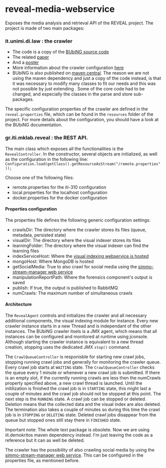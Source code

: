 reveal-media-webservice
=======================

Exposes the media analysis and retrieval API of the REVEAL project.
The project is made of two main packages:

### it.unimi.di.law : the crawler
- The code is a copy of the [BUbiNG source code][1] 
- The related [paper][2]
- And a [poster][3]
- More information about the crawler configuration [here][4]
- BUbiNG is also published on [maven central][5]. The reason we are not using the maven dependency and just a copy of the code instead, is that it was necessary to modify many classes to fit our needs and this was not possible by just extending . Some of the core code had to be changed, and especially the classes in the parse and store sub-packages.

The specific configuration properties of the crawler are defined in the ```reveal.properties``` file, which can be found in the ```resources``` folder of the project. For more details about the configuration, you should have a look at the BUbiNG documentation. 

### gr.iti.mklab.reveal : the REST API. 
The main class which exposes all the functionalities is the ```RevealController```. In the constructor, several objects are initialized, as well as the configuration in the following line: ```Configuration.load(getClass().getResourceAsStream("/remote.properties"));```

Choose one of the following files:
- remote.properties for the iti-310 configuration
- local.properties for the localhost configuration
- docker.properties for the docker configuration

#### Properties configuration

The properties file defines the following generic configuration settings:
- crawlsDir: The directory where the crawler stores its files (queue, metadata, persisted state)
- visualDir: The directory where the visual indexer stores its files
- learningFolder: The directory where the visual indexer can find the learning files
- indexServiceHost: Where the [visual indexing webservice is hosted][7]
- mongoHost: Where MongoDB is hosted
- getSocialMedia: True to also crawl for social media using the [simmo-stream-manager web service][6]
- manipulationReportPath: Where the forensics component's output is saved
- publish: If true, the output is published to RabbitMQ
- numCrawls: The maximum number of simultaneous crawls


#### Architecture

The ```RevealAgent``` controls and initializes the crawler and all necessary additional components, the visual indexing module for instance. Every new crawler instance starts in a new Thread and is independant of the other instances. The BUbiNG crawler itsels is a JMX agent, which means that all instances can be configured and monitored at runtime using jconsole. Although starting the crawler instance is equivalent to a new thread creation, stopping uses the dedicated JMX ```stop()``` command.

The ```CrawlQueueController``` is responisble for starting new crawl jobs, stopping running crawl jobs and generally for monitoring the crawler queue. Every crawl job starts at ```WAITING``` state. The ```CrawlQueueController``` checks the queue every 1 minute or whenever a new crawl job is submitted. If there is an empty slot, if the currently running crawls are less then the numCrawls property specified above, a new crawl thread is launched. Until the initilization is finished the crawl job is in ```STARTING``` state, this might last a couple of minutes and the crawl job should not be stopped at this point. The next step is the ```RUNNING``` state. A crawl job can be stopped or deleted. Deletion means that the collected data and the visual index are also deleted. The termination also takes a couple of minutes so during this time the crawl job is in ```STOPPING``` or ```DELETING``` state. Deleted crawl jobs disappear from the queue but stopped ones still stay there in ```FINISHED``` state.

Important note:  The whole text package is obsolete. Now we are using iit.demokritos maven dependency instead. I'm just leaving the code as a reference but it can as well be deleted.

The crawler has the possibility of also crawling social media by using the [simmo-stream-manager web service][6]. This can be configured in the properties file, as mentioned before.

[1]:  http://law.di.unimi.it/software.php#bubing
[2]:  http://www.quantware.ups-tlse.fr/FETNADINE/papers/P4.8.pdf
[3]:  http://wwwconference.org/proceedings/www2014/companion/p227.pdf
[4]:  http://law.di.unimi.it/software/bubing-docs/overview-summary.html
[5]:  https://search.maven.org/#artifactdetails|it.unimi.di.law|bubing|0.9.11|jar
[6]:  https://github.com/MKLab-ITI/simmo-stream-manager
[7]:  https://github.com/MKLab-ITI/multimedia-webservice
